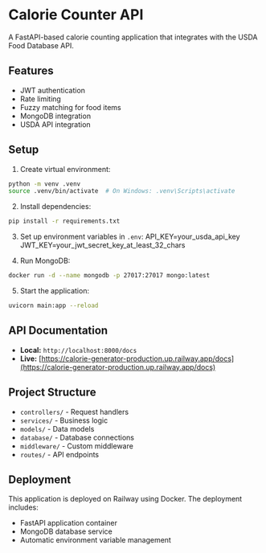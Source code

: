 # Calorie Counter API

A FastAPI-based calorie counting application that integrates with the USDA Food Database API.

## Features

- JWT authentication
- Rate limiting
- Fuzzy matching for food items
- MongoDB integration
- USDA API integration

## Setup

1. Create virtual environment:
```bash
python -m venv .venv
source .venv/bin/activate  # On Windows: .venv\Scripts\activate
```

2. Install dependencies:
```bash
pip install -r requirements.txt
```

3. Set up environment variables in `.env`:
API_KEY=your_usda_api_key
JWT_KEY=your_jwt_secret_key_at_least_32_chars

4. Run MongoDB:
```bash
docker run -d --name mongodb -p 27017:27017 mongo:latest
```

5. Start the application:
```bash
uvicorn main:app --reload
```

## API Documentation

- **Local:** `http://localhost:8000/docs`
- **Live:** [https://calorie-generator-production.up.railway.app/docs](https://calorie-generator-production.up.railway.app/docs)

## Project Structure

- `controllers/` - Request handlers
- `services/` - Business logic
- `models/` - Data models
- `database/` - Database connections
- `middleware/` - Custom middleware
- `routes/` - API endpoints

## Deployment

This application is deployed on Railway using Docker. The deployment includes:
- FastAPI application container
- MongoDB database service
- Automatic environment variable management